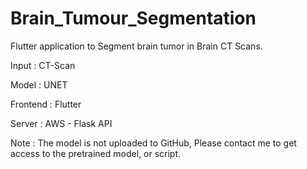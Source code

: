 # Brain_Tumour_Segmentation
Flutter application to Segment brain tumor in Brain CT Scans.

Input : CT-Scan

Model : UNET

Frontend : Flutter

Server : AWS - Flask API

Note : The model is not uploaded to GitHub, Please contact me to get access to the pretrained model, or script.
